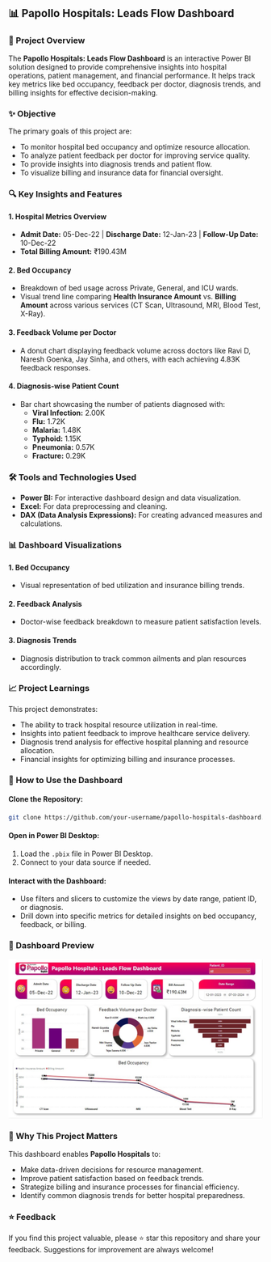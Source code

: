 ## 📊 Papollo Hospitals: Leads Flow Dashboard

### 📜 Project Overview
The **Papollo Hospitals: Leads Flow Dashboard** is an interactive Power BI solution designed to provide comprehensive insights into hospital operations, patient management, and financial performance. It helps track key metrics like bed occupancy, feedback per doctor, diagnosis trends, and billing insights for effective decision-making.

### ✨ Objective
The primary goals of this project are:
- To monitor hospital bed occupancy and optimize resource allocation.
- To analyze patient feedback per doctor for improving service quality.
- To provide insights into diagnosis trends and patient flow.
- To visualize billing and insurance data for financial oversight.


### 🔍 Key Insights and Features
#### 1. **Hospital Metrics Overview**
- **Admit Date:** 05-Dec-22 | **Discharge Date:** 12-Jan-23 | **Follow-Up Date:** 10-Dec-22
- **Total Billing Amount:** ₹190.43M

#### 2. **Bed Occupancy**
- Breakdown of bed usage across Private, General, and ICU wards.
- Visual trend line comparing **Health Insurance Amount** vs. **Billing Amount** across various services (CT Scan, Ultrasound, MRI, Blood Test, X-Ray).

#### 3. **Feedback Volume per Doctor**
- A donut chart displaying feedback volume across doctors like Ravi D, Naresh Goenka, Jay Sinha, and others, with each achieving 4.83K feedback responses.

#### 4. **Diagnosis-wise Patient Count**
- Bar chart showcasing the number of patients diagnosed with:
  - **Viral Infection:** 2.00K
  - **Flu:** 1.72K
  - **Malaria:** 1.48K
  - **Typhoid:** 1.15K
  - **Pneumonia:** 0.57K
  - **Fracture:** 0.29K

### 🛠️ Tools and Technologies Used
- **Power BI:** For interactive dashboard design and data visualization.
- **Excel:** For data preprocessing and cleaning.
- **DAX (Data Analysis Expressions):** For creating advanced measures and calculations.


### 📊 Dashboard Visualizations
#### 1. **Bed Occupancy**
   - Visual representation of bed utilization and insurance billing trends.

#### 2. **Feedback Analysis**
   - Doctor-wise feedback breakdown to measure patient satisfaction levels.

#### 3. **Diagnosis Trends**
   - Diagnosis distribution to track common ailments and plan resources accordingly.

### 📈 Project Learnings
This project demonstrates:
- The ability to track hospital resource utilization in real-time.
- Insights into patient feedback to improve healthcare service delivery.
- Diagnosis trend analysis for effective hospital planning and resource allocation.
- Financial insights for optimizing billing and insurance processes.

### 📂 How to Use the Dashboard
#### Clone the Repository:
```bash
git clone https://github.com/your-username/papollo-hospitals-dashboard.git
```

#### Open in Power BI Desktop:
1. Load the `.pbix` file in Power BI Desktop.
2. Connect to your data source if needed.

#### Interact with the Dashboard:
- Use filters and slicers to customize the views by date range, patient ID, or diagnosis.
- Drill down into specific metrics for detailed insights on bed occupancy, feedback, or billing.

### 🌟 Dashboard Preview
![Papollo Hospitals Lead Flow Dashboard](https://github.com/JanviDhonde/Powerbi-Papollo-Healthcare-Dashboard/blob/main/Papollo%20Hospitals%20Lead%20Flow%20Dashboard.jpg)  

### 🌟 Why This Project Matters
This dashboard enables **Papollo Hospitals** to:
- Make data-driven decisions for resource management.
- Improve patient satisfaction based on feedback trends.
- Strategize billing and insurance processes for financial efficiency.
- Identify common diagnosis trends for better hospital preparedness.

### ⭐ Feedback
If you find this project valuable, please ⭐ star this repository and share your feedback. Suggestions for improvement are always welcome!
